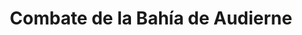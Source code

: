 ﻿---
title: "Combate de la Bahía de Audierne"
permalink: periodes_724.html
layout: periode
dataInici: 1797-01-13
sidebar: periodes
pares:
  - id: 617
    title: "Primera Coalición"
    dataInici: "(1792)"
    dataFi: "(1797)"

fills:
jocsPrincipals:
jocsEscenaris:
jocsEpoca:
  - title: "Flying Colors"
    bggId: 8730
    escenari: "Audierne Bay"
    dataInici: 
    dataFi: 

jocsEpocaEscenaris:
---

